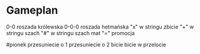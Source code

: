 # Gameplan

0-0 roszada królewska
0-0-0 roszada hetmańska
"x" w stringu zbicie
"+" w stringu szach
"#" w stringu szach mat
"=" promocja

#pionek
przesuniecie o 1
przesuniecie o 2
bicie
bicie w przelocie

